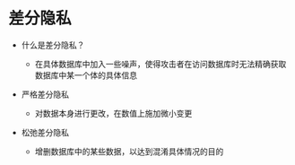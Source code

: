 # 差分隐私

- 什么是差分隐私？
  - 在具体数据库中加入一些噪声，使得攻击者在访问数据库时无法精确获取数据库中某一个体的具体信息

- 严格差分隐私
  - 对数据本身进行更改，在数值上施加微小变更
- 松弛差分隐私
  - 增删数据库中的某些数据，以达到混淆具体情况的目的

